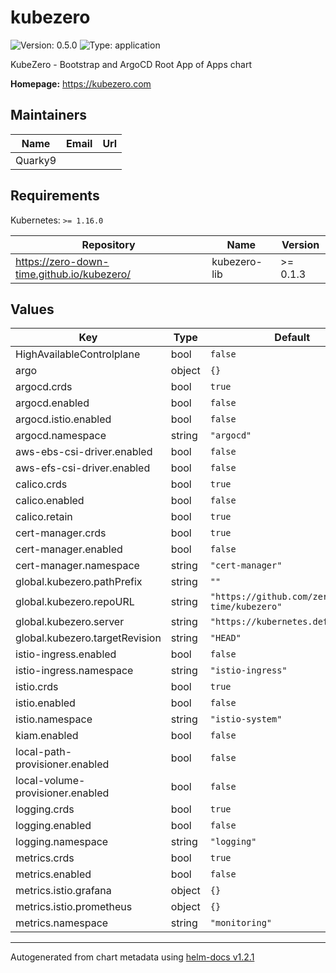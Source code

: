 # kubezero

![Version: 0.5.0](https://img.shields.io/badge/Version-0.5.0-informational?style=flat-square) ![Type: application](https://img.shields.io/badge/Type-application-informational?style=flat-square)

KubeZero - Bootstrap and ArgoCD Root App of Apps chart

**Homepage:** <https://kubezero.com>

## Maintainers

| Name | Email | Url |
| ---- | ------ | --- |
| Quarky9 |  |  |

## Requirements

Kubernetes: `>= 1.16.0`

| Repository | Name | Version |
|------------|------|---------|
| https://zero-down-time.github.io/kubezero/ | kubezero-lib | >= 0.1.3 |

## Values

| Key | Type | Default | Description |
|-----|------|---------|-------------|
| HighAvailableControlplane | bool | `false` |  |
| argo | object | `{}` |  |
| argocd.crds | bool | `true` |  |
| argocd.enabled | bool | `false` |  |
| argocd.istio.enabled | bool | `false` |  |
| argocd.namespace | string | `"argocd"` |  |
| aws-ebs-csi-driver.enabled | bool | `false` |  |
| aws-efs-csi-driver.enabled | bool | `false` |  |
| calico.crds | bool | `true` |  |
| calico.enabled | bool | `false` |  |
| calico.retain | bool | `true` |  |
| cert-manager.crds | bool | `true` |  |
| cert-manager.enabled | bool | `false` |  |
| cert-manager.namespace | string | `"cert-manager"` |  |
| global.kubezero.pathPrefix | string | `""` |  |
| global.kubezero.repoURL | string | `"https://github.com/zero-down-time/kubezero"` |  |
| global.kubezero.server | string | `"https://kubernetes.default.svc"` |  |
| global.kubezero.targetRevision | string | `"HEAD"` |  |
| istio-ingress.enabled | bool | `false` |  |
| istio-ingress.namespace | string | `"istio-ingress"` |  |
| istio.crds | bool | `true` |  |
| istio.enabled | bool | `false` |  |
| istio.namespace | string | `"istio-system"` |  |
| kiam.enabled | bool | `false` |  |
| local-path-provisioner.enabled | bool | `false` |  |
| local-volume-provisioner.enabled | bool | `false` |  |
| logging.crds | bool | `true` |  |
| logging.enabled | bool | `false` |  |
| logging.namespace | string | `"logging"` |  |
| metrics.crds | bool | `true` |  |
| metrics.enabled | bool | `false` |  |
| metrics.istio.grafana | object | `{}` |  |
| metrics.istio.prometheus | object | `{}` |  |
| metrics.namespace | string | `"monitoring"` |  |

----------------------------------------------
Autogenerated from chart metadata using [helm-docs v1.2.1](https://github.com/norwoodj/helm-docs/releases/v1.2.1)
